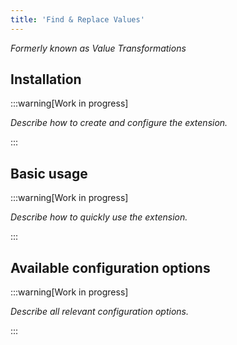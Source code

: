 ```yaml
---
title: 'Find & Replace Values'
---
```


_Formerly known as Value Transformations_

## Installation

:::warning[Work in progress]

_Describe how to create and configure the extension._

:::

## Basic usage

:::warning[Work in progress]

_Describe how to quickly use the extension._

:::

## Available configuration options

:::warning[Work in progress]

_Describe all relevant configuration options._

:::
